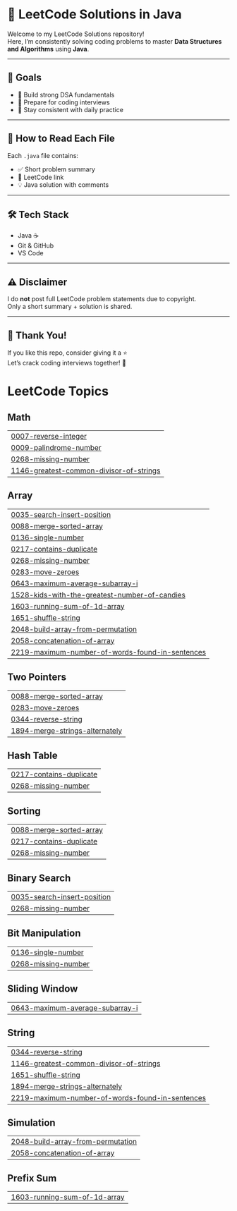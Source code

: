 # 🚀 LeetCode Solutions in Java

Welcome to my LeetCode Solutions repository!  
Here, I’m consistently solving coding problems to master **Data Structures and Algorithms** using **Java**.

---

## 🎯 Goals

- 📌 Build strong DSA fundamentals
- 💼 Prepare for coding interviews 
- 🔄 Stay consistent with daily practice
---

## 🧠 How to Read Each File

Each `.java` file contains:

- ✅ Short problem summary
- 🔗 LeetCode link
- 💡 Java solution with comments

---

## 🛠️ Tech Stack

- Java ☕
- Git & GitHub
- VS Code

---

## ⚠️ Disclaimer

I do **not** post full LeetCode problem statements due to copyright.  
Only a short summary + solution is shared.

---

## 🌟 Thank You!

If you like this repo, consider giving it a ⭐  
Let’s crack coding interviews together! 💪

<!---LeetCode Topics Start-->
# LeetCode Topics
## Math
|  |
| ------- |
| [0007-reverse-integer](https://github.com/Raje2433/Leetcode-Solutions-java/tree/master/0007-reverse-integer) |
| [0009-palindrome-number](https://github.com/Raje2433/Leetcode-Solutions-java/tree/master/0009-palindrome-number) |
| [0268-missing-number](https://github.com/Raje2433/Leetcode-Solutions-java/tree/master/0268-missing-number) |
| [1146-greatest-common-divisor-of-strings](https://github.com/Raje2433/Leetcode-Solutions-java/tree/master/1146-greatest-common-divisor-of-strings) |
## Array
|  |
| ------- |
| [0035-search-insert-position](https://github.com/Raje2433/Leetcode-Solutions-java/tree/master/0035-search-insert-position) |
| [0088-merge-sorted-array](https://github.com/Raje2433/Leetcode-Solutions-java/tree/master/0088-merge-sorted-array) |
| [0136-single-number](https://github.com/Raje2433/Leetcode-Solutions-java/tree/master/0136-single-number) |
| [0217-contains-duplicate](https://github.com/Raje2433/Leetcode-Solutions-java/tree/master/0217-contains-duplicate) |
| [0268-missing-number](https://github.com/Raje2433/Leetcode-Solutions-java/tree/master/0268-missing-number) |
| [0283-move-zeroes](https://github.com/Raje2433/Leetcode-Solutions-java/tree/master/0283-move-zeroes) |
| [0643-maximum-average-subarray-i](https://github.com/Raje2433/Leetcode-Solutions-java/tree/master/0643-maximum-average-subarray-i) |
| [1528-kids-with-the-greatest-number-of-candies](https://github.com/Raje2433/Leetcode-Solutions-java/tree/master/1528-kids-with-the-greatest-number-of-candies) |
| [1603-running-sum-of-1d-array](https://github.com/Raje2433/Leetcode-Solutions-java/tree/master/1603-running-sum-of-1d-array) |
| [1651-shuffle-string](https://github.com/Raje2433/Leetcode-Solutions-java/tree/master/1651-shuffle-string) |
| [2048-build-array-from-permutation](https://github.com/Raje2433/Leetcode-Solutions-java/tree/master/2048-build-array-from-permutation) |
| [2058-concatenation-of-array](https://github.com/Raje2433/Leetcode-Solutions-java/tree/master/2058-concatenation-of-array) |
| [2219-maximum-number-of-words-found-in-sentences](https://github.com/Raje2433/Leetcode-Solutions-java/tree/master/2219-maximum-number-of-words-found-in-sentences) |
## Two Pointers
|  |
| ------- |
| [0088-merge-sorted-array](https://github.com/Raje2433/Leetcode-Solutions-java/tree/master/0088-merge-sorted-array) |
| [0283-move-zeroes](https://github.com/Raje2433/Leetcode-Solutions-java/tree/master/0283-move-zeroes) |
| [0344-reverse-string](https://github.com/Raje2433/Leetcode-Solutions-java/tree/master/0344-reverse-string) |
| [1894-merge-strings-alternately](https://github.com/Raje2433/Leetcode-Solutions-java/tree/master/1894-merge-strings-alternately) |
## Hash Table
|  |
| ------- |
| [0217-contains-duplicate](https://github.com/Raje2433/Leetcode-Solutions-java/tree/master/0217-contains-duplicate) |
| [0268-missing-number](https://github.com/Raje2433/Leetcode-Solutions-java/tree/master/0268-missing-number) |
## Sorting
|  |
| ------- |
| [0088-merge-sorted-array](https://github.com/Raje2433/Leetcode-Solutions-java/tree/master/0088-merge-sorted-array) |
| [0217-contains-duplicate](https://github.com/Raje2433/Leetcode-Solutions-java/tree/master/0217-contains-duplicate) |
| [0268-missing-number](https://github.com/Raje2433/Leetcode-Solutions-java/tree/master/0268-missing-number) |
## Binary Search
|  |
| ------- |
| [0035-search-insert-position](https://github.com/Raje2433/Leetcode-Solutions-java/tree/master/0035-search-insert-position) |
| [0268-missing-number](https://github.com/Raje2433/Leetcode-Solutions-java/tree/master/0268-missing-number) |
## Bit Manipulation
|  |
| ------- |
| [0136-single-number](https://github.com/Raje2433/Leetcode-Solutions-java/tree/master/0136-single-number) |
| [0268-missing-number](https://github.com/Raje2433/Leetcode-Solutions-java/tree/master/0268-missing-number) |
## Sliding Window
|  |
| ------- |
| [0643-maximum-average-subarray-i](https://github.com/Raje2433/Leetcode-Solutions-java/tree/master/0643-maximum-average-subarray-i) |
## String
|  |
| ------- |
| [0344-reverse-string](https://github.com/Raje2433/Leetcode-Solutions-java/tree/master/0344-reverse-string) |
| [1146-greatest-common-divisor-of-strings](https://github.com/Raje2433/Leetcode-Solutions-java/tree/master/1146-greatest-common-divisor-of-strings) |
| [1651-shuffle-string](https://github.com/Raje2433/Leetcode-Solutions-java/tree/master/1651-shuffle-string) |
| [1894-merge-strings-alternately](https://github.com/Raje2433/Leetcode-Solutions-java/tree/master/1894-merge-strings-alternately) |
| [2219-maximum-number-of-words-found-in-sentences](https://github.com/Raje2433/Leetcode-Solutions-java/tree/master/2219-maximum-number-of-words-found-in-sentences) |
## Simulation
|  |
| ------- |
| [2048-build-array-from-permutation](https://github.com/Raje2433/Leetcode-Solutions-java/tree/master/2048-build-array-from-permutation) |
| [2058-concatenation-of-array](https://github.com/Raje2433/Leetcode-Solutions-java/tree/master/2058-concatenation-of-array) |
## Prefix Sum
|  |
| ------- |
| [1603-running-sum-of-1d-array](https://github.com/Raje2433/Leetcode-Solutions-java/tree/master/1603-running-sum-of-1d-array) |
<!---LeetCode Topics End-->